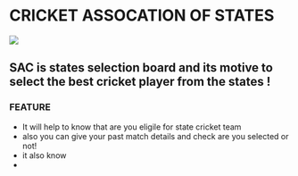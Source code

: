 # CRICKET ASSOCATION OF STATES 
![](https://www.shutterstock.com/image-vector/illustration-cricket-batman-260nw-772079788.jpg)

## SAC is states selection board and its motive to select the best cricket player  from the states  !


### **FEATURE**
- It will help to know  that are you eligile for state cricket team
- also you can give your past match details and check are you selected or not!
- it also know
- 
   
